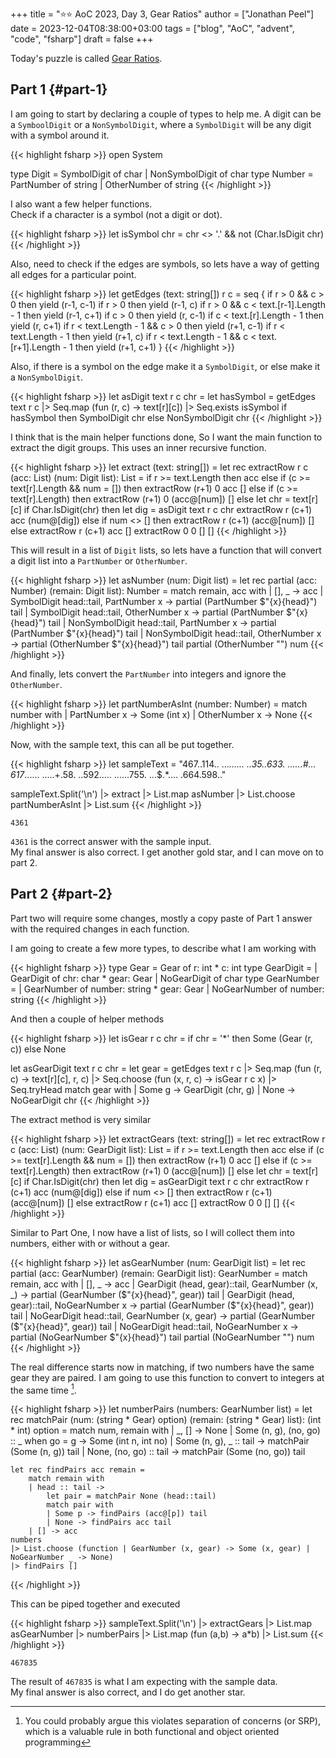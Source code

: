 +++
title = ":star::star: AoC 2023, Day 3, Gear Ratios"
author = ["Jonathan Peel"]
date = 2023-12-04T08:38:00+03:00
tags = ["blog", "AoC", "advent", "code", "fsharp"]
draft = false
+++

Today's puzzle is called [Gear Ratios](https://adventofcode.com/2023/day/3).


## Part 1 {#part-1}

I am going to start by declaring a couple of types to help me.
A digit can be a `SymboolDigit` or a `NonSymbolDigit`, where a `SymbolDigit` will be any digit with a symbol around it.

{{< highlight fsharp >}}
open System

type Digit = SymbolDigit of char | NonSymbolDigit of char
type Number = PartNumber of string | OtherNumber of string
{{< /highlight >}}

I also want a few helper functions. <br />
Check if a character is a symbol (not a digit or dot).

{{< highlight fsharp >}}
let isSymbol chr = chr <> '.' && not (Char.IsDigit chr)
{{< /highlight >}}

Also, need to check if the edges are symbols, so lets have a way of getting all edges for a particular point.

{{< highlight fsharp >}}
let getEdges (text: string[]) r c =
    seq { if r > 0 && c > 0 then yield (r-1, c-1)
          if r > 0 then yield (r-1, c)
          if r > 0 && c < text.[r-1].Length - 1 then yield (r-1, c+1)
          if c > 0 then yield (r, c-1)
          if c < text.[r].Length - 1 then yield (r, c+1)
          if r < text.Length - 1 && c > 0 then yield (r+1, c-1)
          if r < text.Length - 1 then yield (r+1, c)
          if r < text.Length - 1 && c < text.[r+1].Length - 1 then yield (r+1, c+1) }
{{< /highlight >}}

Also, if there is a symbol on the edge make it a `SymbolDigit`, or else make it a `NonSymbolDigit`.

{{< highlight fsharp >}}
let asDigit text r c chr =
    let hasSymbol =
        getEdges text r c
        |> Seq.map (fun (r, c) -> text[r][c])
        |> Seq.exists isSymbol
    if hasSymbol then SymbolDigit chr
    else NonSymbolDigit chr
{{< /highlight >}}

I think that is the main helper functions done, So I want the main function to extract the digit groups. This uses an inner recursive function.

{{< highlight fsharp >}}
let extract (text: string[]) =
    let rec extractRow r c (acc: List<Digit list>) (num: Digit list): List<Digit list> =
        if r >= text.Length then acc
        else if (c >= text[r].Length && num = []) then extractRow (r+1) 0 acc []
        else if (c >= text[r].Length) then extractRow (r+1) 0 (acc@[num]) []
        else
            let chr = text[r][c]
            if Char.IsDigit(chr) then
                let dig = asDigit text r c chr
                extractRow r (c+1) acc (num@[dig])
            else if num <> [] then
                extractRow r (c+1) (acc@[num]) []
            else extractRow r (c+1) acc []
    extractRow 0 0 [] []
{{< /highlight >}}

This will result in a list of `Digit` lists, so lets have a function that will convert a digit list into a `PartNumber` or `OtherNumber`.

{{< highlight fsharp >}}
let asNumber (num: Digit list) =
    let rec partial (acc: Number) (remain: Digit list): Number =
        match remain, acc with
        | [], _ -> acc
        | SymbolDigit head::tail, PartNumber x -> partial (PartNumber $"{x}{head}") tail
        | SymbolDigit head::tail, OtherNumber x -> partial (PartNumber $"{x}{head}") tail
        | NonSymbolDigit head::tail, PartNumber x -> partial (PartNumber $"{x}{head}") tail
        | NonSymbolDigit head::tail, OtherNumber x -> partial (OtherNumber $"{x}{head}") tail
    partial (OtherNumber "") num
{{< /highlight >}}

And finally, lets convert the `PartNumber` into integers and ignore the `OtherNumber`.

{{< highlight fsharp >}}
let partNumberAsInt (number: Number) =
    match number with
    | PartNumber x -> Some (int x)
    | OtherNumber x -> None
{{< /highlight >}}

Now, with the sample text, this can all be put together.

{{< highlight fsharp >}}
let sampleText =
    "467..114..
...*......
..35..633.
......#...
617*......
.....+.58.
..592.....
......755.
...$.*....
.664.598.."

sampleText.Split('\n')
|> extract
|> List.map asNumber
|> List.choose partNumberAsInt
|> List.sum
{{< /highlight >}}

```text
4361
```

`4361` is the correct answer with the sample input. <br />
My final answer is also correct. I get another gold star, and I can move on to part 2.


## Part 2 {#part-2}

Part two will require some changes, mostly a copy paste of Part 1 answer with the required changes in each function.

I am going to create a few more types, to describe what I am working with

{{< highlight fsharp >}}
type Gear = Gear of r: int * c: int
type GearDigit =
    | GearDigit of chr: char * gear: Gear
    | NoGearDigit of char
type GearNumber =
    | GearNumber of number: string * gear: Gear
    | NoGearNumber of number: string
{{< /highlight >}}

And then a couple of helper methods

{{< highlight fsharp >}}
let isGear r c chr = if chr = '*' then Some (Gear (r, c)) else None

let asGearDigit text r c chr =
    let gear =
        getEdges text r c
        |> Seq.map (fun (r, c) -> text[r][c], r, c)
        |> Seq.choose (fun (x, r, c) -> isGear r c x)
        |> Seq.tryHead
    match gear with
    | Some g -> GearDigit (chr, g)
    | None -> NoGearDigit chr
{{< /highlight >}}

The extract method is very similar

{{< highlight fsharp >}}
let extractGears (text: string[]) =
    let rec extractRow r c (acc: List<GearDigit list>) (num: GearDigit list): List<GearDigit list> =
        if r >= text.Length then acc
        else if (c >= text[r].Length && num = []) then extractRow (r+1) 0 acc []
        else if (c >= text[r].Length) then extractRow (r+1) 0 (acc@[num]) []
        else
            let chr = text[r][c]
            if Char.IsDigit(chr) then
                let dig = asGearDigit text r c chr
                extractRow r (c+1) acc (num@[dig])
            else if num <> [] then
                extractRow r (c+1) (acc@[num]) []
            else extractRow r (c+1) acc []
    extractRow 0 0 [] []
{{< /highlight >}}

Similar to Part One, I now have a list of lists, so I will collect them into numbers, either with or without a gear.

{{< highlight fsharp >}}
let asGearNumber (num: GearDigit list) =
    let rec partial (acc: GearNumber) (remain: GearDigit list): GearNumber =
        match remain, acc with
        | [], _ -> acc
        | GearDigit (head, gear)::tail, GearNumber (x, _) -> partial (GearNumber ($"{x}{head}", gear)) tail
        | GearDigit (head, gear)::tail, NoGearNumber x -> partial (GearNumber ($"{x}{head}", gear)) tail
        | NoGearDigit head::tail, GearNumber (x, gear) -> partial (GearNumber ($"{x}{head}", gear)) tail
        | NoGearDigit head::tail, NoGearNumber x -> partial (NoGearNumber $"{x}{head}") tail
    partial (NoGearNumber "") num
{{< /highlight >}}

The real difference starts now in matching, if two numbers have the same gear they are paired. I am going to use this function to convert to integers at the same time&nbsp;[^fn:1].

{{< highlight fsharp >}}
let numberPairs (numbers: GearNumber list) =
    let rec matchPair (num: (string * Gear) option) (remain: (string * Gear) list): (int * int) option =
        match num, remain with
        | _, [] -> None
        | Some (n, g), (no, go) :: _ when go = g -> Some (int n, int no)
        | Some (n, g), _ :: tail -> matchPair (Some (n, g)) tail
        | None, (no, go) :: tail -> matchPair (Some (no, go)) tail

    let rec findPairs acc remain =
        match remain with
        | head :: tail ->
            let pair = matchPair None (head::tail)
            match pair with
            | Some p -> findPairs (acc@[p]) tail
            | None -> findPairs acc tail
        | [] -> acc
    numbers
    |> List.choose (function | GearNumber (x, gear) -> Some (x, gear) | NoGearNumber _ -> None)
    |> findPairs []
{{< /highlight >}}

This can be piped together and executed

{{< highlight fsharp >}}
sampleText.Split('\n')
|> extractGears
|> List.map asGearNumber
|> numberPairs
|> List.map (fun (a,b) -> a*b)
|> List.sum
{{< /highlight >}}

```text
467835
```

The result of `467835` is what I am expecting with the sample data. <br />
My final answer is also correct, and I do get another star.

[^fn:1]: You could probably argue this violates separation of concerns (or SRP), which is a valuable rule in both functional and object oriented programming